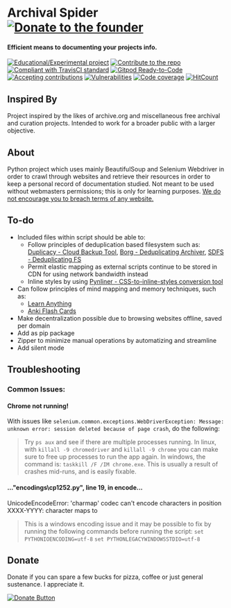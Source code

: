 # Archival Spider [![Donate to the founder](https://img.shields.io/badge/Donate-PayPal-green.svg)](https://www.paypal.com/cgi-bin/webscr?cmd=_donations&business=NF5FAJMF6WQSG&currency_code=USD&source=url) 

#### Efficient means to documenting your projects info.</h4>
[![Educational/Experimental project](https://img.shields.io/badge/python-experimental-orange.svg?style=flat)](https://github.com/netrules/archival-web-spider)
[![Contribute to the repo](https://img.shields.io/badge/contributions-welcome-brightgreen.svg?style=flat)](https://github.com/netrules/archival-web-spider/issues)
[![Compliant with TravisCI standard](https://travis-ci.com/netrules/archival-web-spider.svg?branch=master)](https://travis-ci.com/netrules/archival-web-spider)
[![Gitpod Ready-to-Code](https://img.shields.io/badge/Gitpod-Ready--to--Code-blue?logo=gitpod)](https://gitpod.io/#https://github.com/netrules/archival-web-spider) 
[![Accepting contributions](https://codeclimate.com/github/netrules/archival-web-spider/badges/gpa.svg)](https://codeclimate.com/github/netrules/archival-web-spider) 
[![Vulnerabilities](https://snyk.io/test/github/netrules/archival-web-spider/badge.svg)](https://snyk.io/test/github/netrules/archival-web-spider) 
[![Code coverage](https://codecov.io/gh/netrules/archival-web-spider/branch/master/graph/badge.svg)](https://codecov.io/gh/netrules/archival-web-spider) 
[![HitCount](https://hits.dwyl.com/netrules/archival-web-spider.svg)](https://hits.dwyl.com/netrules/archival-web-spider) 

## Inspired By
Project inspired by the likes of archive.org and miscellaneous free archival and curation projects. Intended to work for a broader public with a larger objective.

## About
Python project which uses mainly BeautifulSoup and Selenium Webdriver in order to crawl through websites and retrieve their resources in order to keep a personal record of documentation studied. Not meant to be used without webmasters permissions; this is only for learning purposes. [We do not encourage you to breach terms of any website.](https://towardsdatascience.com/web-scraping-with-python-a-to-copy-z-277a445d64c7)

## To-do
- Included files within script should be able to:
	- Follow principles of deduplication based filesystem such as: [Duplicacy - Cloud Backup Tool](https://duplicacy.com/), [Borg - Deduplicating Archiver](https://github.com/borgbackup/borg), [SDFS - Deduplicating FS](https://github.com/opendedup/sdfs)
	- Permit elastic mapping as external scripts continue to be stored in CDN for using network bandwidth instead
	- Inline styles by using [Pynliner - CSS-to-inline-styles conversion tool](https://github.com/rennat/pynliner)
- Can follow principles of mind mapping and memory techniques, such as:
	- [Learn Anything](https://learn-anything.xyz/#!)
	- [Anki Flash Cards](https://apps.ankiweb.net/)
- Make decentralization possible due to browsing websites offline, saved per domain
- Add as pip package
- Zipper to minimize manual operations by automatizing and streamline
- Add silent mode

## Troubleshooting

### Common Issues:

#### Chrome not running!
With issues like `selenium.common.exceptions.WebDriverException: Message: unknown error: session deleted because of page crash`, do the following:
> Try `ps aux` and see if there are multiple processes running.
> In linux, with `killall -9 chromedriver` and `killall -9 chrome` you can make sure to free up processes to run the app again.
> In windows, the command is: `taskkill /F /IM chrome.exe`.
> This is usually a result of crashes mid-runs, and is easily fixable.

####   ..."encodings\cp1252.py", line 19, in encode...
UnicodeEncodeError: 'charmap' codec can't encode characters in position XXXX-YYYY: character maps to <undefined>
> This is a windows encoding issue and it may be possible to fix by running the following commands before running the script:
> `set PYTHONIOENCODING=utf-8`
> `set PYTHONLEGACYWINDOWSSTDIO=utf-8`

## Donate
Donate if you can spare a few bucks for pizza, coffee or just general sustenance. I appreciate it.

[![Donate Button](https://www.paypalobjects.com/en_US/i/btn/btn_donateCC_LG.gif)](https://www.paypal.com/cgi-bin/webscr?cmd=_donations&business=NF5FAJMF6WQSG&currency_code=USD&source=url)
